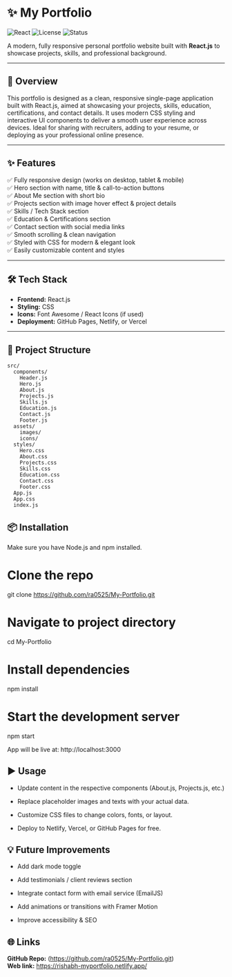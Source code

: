 # ✨ My Portfolio

![React](https://img.shields.io/badge/Frontend-React-blue?logo=react)
![License](https://img.shields.io/badge/license-MIT-green)
![Status](https://img.shields.io/badge/status-active-brightgreen)

A modern, fully responsive personal portfolio website built with **React.js** to showcase projects, skills, and professional background.

---

## 📝 **Overview**

This portfolio is designed as a clean, responsive single-page application built with React.js, aimed at showcasing your projects, skills, education, certifications, and contact details. It uses modern CSS styling and interactive UI components to deliver a smooth user experience across devices. Ideal for sharing with recruiters, adding to your resume, or deploying as your professional online presence.

---

## ✨ **Features**

✅ Fully responsive design (works on desktop, tablet & mobile)  
✅ Hero section with name, title & call-to-action buttons  
✅ About Me section with short bio  
✅ Projects section with image hover effect & project details  
✅ Skills / Tech Stack section  
✅ Education & Certifications section  
✅ Contact section with social media links  
✅ Smooth scrolling & clean navigation  
✅ Styled with CSS for modern & elegant look  
✅ Easily customizable content and styles

---

## 🛠 **Tech Stack**

- **Frontend:** React.js
- **Styling:** CSS
- **Icons:** Font Awesome / React Icons (if used)
- **Deployment:** GitHub Pages, Netlify, or Vercel

---

## 📂 **Project Structure**

```plaintext
src/
  components/
    Header.js
    Hero.js
    About.js
    Projects.js
    Skills.js
    Education.js
    Contact.js
    Footer.js
  assets/
    images/
    icons/
  styles/
    Hero.css
    About.css
    Projects.css
    Skills.css
    Education.css
    Contact.css
    Footer.css
  App.js
  App.css
  index.js
```
## 📦 **Installation**

Make sure you have Node.js and npm installed.
# Clone the repo
git clone https://github.com/ra0525/My-Portfolio.git

# Navigate to project directory
cd My-Portfolio

# Install dependencies
npm install

# Start the development server
npm start

App will be live at: http://localhost:3000

## ▶️ **Usage**

+ Update content in the respective components (About.js, Projects.js, etc.)

+ Replace placeholder images and texts with your actual data.

+ Customize CSS files to change colors, fonts, or layout.

+ Deploy to Netlify, Vercel, or GitHub Pages for free.

## 💡 **Future Improvements**

+ Add dark mode toggle

+ Add testimonials / client reviews section

+ Integrate contact form with email service (EmailJS)

+ Add animations or transitions with Framer Motion

+ Improve accessibility & SEO

## 🌐 **Links**
**GitHub Repo:** (https://github.com/ra0525/My-Portfolio.git) <br/>
**Web link:** https://rishabh-myportfolio.netlify.app/


<!-- # My-Portfolio
Here is the link for my portfolio
https://rishabh-myportfolio.netlify.app/ -->
